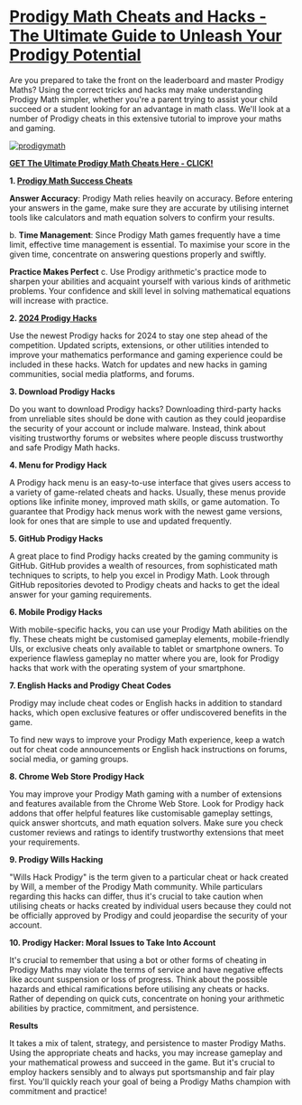 # [Prodigy Math Cheats and Hacks - The Ultimate Guide to Unleash Your Prodigy Potential](https://shorturl.at/csUXE)

Are you prepared to take the front on the leaderboard and master Prodigy Maths? Using the correct tricks and hacks may make understanding Prodigy Math simpler, whether you're a parent trying to assist your child succeed or a student looking for an advantage in math class. We'll look at a number of Prodigy cheats in this extensive tutorial to improve your maths and gaming.

[![prodigymath](https://github.com/prodigyhackst/cheats/assets/135128640/ee02ab0a-9809-4dc0-af5e-0ca56a7e78fe)](https://shorturl.at/csUXE)

**[GET The Ultimate Prodigy Math Cheats Here - CLICK!](https://shorturl.at/csUXE)**

**1. [Prodigy Math Success Cheats](https://shorturl.at/csUXE)**

**Answer Accuracy**: Prodigy Math relies heavily on accuracy. Before entering your answers in the game, make sure they are accurate by utilising internet tools like calculators and math equation solvers to confirm your results.

b. **Time Management**: Since Prodigy Math games frequently have a time limit, effective time management is essential. To maximise your score in the given time, concentrate on answering questions properly and swiftly.

**Practice Makes Perfect** c. Use Prodigy arithmetic's practice mode to sharpen your abilities and acquaint yourself with various kinds of arithmetic problems. Your confidence and skill level in solving mathematical equations will increase with practice.

**2. [2024 Prodigy Hacks](https://shorturl.at/csUXE)**

Use the newest Prodigy hacks for 2024 to stay one step ahead of the competition. Updated scripts, extensions, or other utilities intended to improve your mathematics performance and gaming experience could be included in these hacks. Watch for updates and new hacks in gaming communities, social media platforms, and forums.

**3. Download Prodigy Hacks**

Do you want to download Prodigy hacks? Downloading third-party hacks from unreliable sites should be done with caution as they could jeopardise the security of your account or include malware. Instead, think about visiting trustworthy forums or websites where people discuss trustworthy and safe Prodigy Math hacks.

**4. Menu for Prodigy Hack**

A Prodigy hack menu is an easy-to-use interface that gives users access to a variety of game-related cheats and hacks. Usually, these menus provide options like infinite money, improved math skills, or game automation. To guarantee that Prodigy hack menus work with the newest game versions, look for ones that are simple to use and updated frequently.

**5. GitHub Prodigy Hacks**

A great place to find Prodigy hacks created by the gaming community is GitHub. GitHub provides a wealth of resources, from sophisticated math techniques to scripts, to help you excel in Prodigy Math. Look through GitHub repositories devoted to Prodigy cheats and hacks to get the ideal answer for your gaming requirements.

**6. Mobile Prodigy Hacks**

With mobile-specific hacks, you can use your Prodigy Math abilities on the fly. These cheats might be customised gameplay elements, mobile-friendly UIs, or exclusive cheats only available to tablet or smartphone owners. To experience flawless gameplay no matter where you are, look for Prodigy hacks that work with the operating system of your smartphone.

**7. English Hacks and Prodigy Cheat Codes**

Prodigy may include cheat codes or English hacks in addition to standard hacks, which open exclusive features or offer undiscovered benefits in the game.

To find new ways to improve your Prodigy Math experience, keep a watch out for cheat code announcements or English hack instructions on forums, social media, or gaming groups.

**8. Chrome Web Store Prodigy Hack**

You may improve your Prodigy Math gaming with a number of extensions and features available from the Chrome Web Store. Look for Prodigy hack addons that offer helpful features like customisable gameplay settings, quick answer shortcuts, and math equation solvers. Make sure you check customer reviews and ratings to identify trustworthy extensions that meet your requirements.

**9. Prodigy Wills Hacking**

"Wills Hack Prodigy" is the term given to a particular cheat or hack created by Will, a member of the Prodigy Math community. While particulars regarding this hacks can differ, thus it's crucial to take caution when utilising cheats or hacks created by individual users because they could not be officially approved by Prodigy and could jeopardise the security of your account.

**10. Prodigy Hacker: Moral Issues to Take Into Account**

It's crucial to remember that using a bot or other forms of cheating in Prodigy Maths may violate the terms of service and have negative effects like account suspension or loss of progress. Think about the possible hazards and ethical ramifications before utilising any cheats or hacks. Rather of depending on quick cuts, concentrate on honing your arithmetic abilities by practice, commitment, and persistence.

**Results**

It takes a mix of talent, strategy, and persistence to master Prodigy Maths. Using the appropriate cheats and hacks, you may increase gameplay and your mathematical prowess and succeed in the game. But it's crucial to employ hackers sensibly and to always put sportsmanship and fair play first. You'll quickly reach your goal of being a Prodigy Maths champion with commitment and practice!

